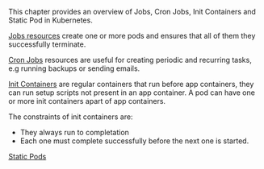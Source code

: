 
This chapter provides an overview of Jobs, Cron Jobs, Init Containers and Static Pod in Kubernetes.


[Jobs resources](https://kubernetes.io/docs/concepts/workloads/controllers/jobs-run-to-completion/) create one or more pods and ensures that all of them they successfully terminate.

[Cron Jobs](https://kubernetes.io/docs/tasks/job/automated-tasks-with-cron-jobs/) resources are useful for creating periodic and recurring tasks, e.g running backups or sending emails.

[Init Containers](https://kubernetes.io/docs/concepts/workloads/pods/init-containers/) are regular containers that run before app containers, they can run setup scripts not present in an app container. A pod can have one or more init containers apart of app containers.

The constraints of init containers are:

* They always run to completation
* Each one must complete successfully before the next one is started.


[Static Pods](https://kubernetes.io/docs/tasks/administer-cluster/static-pod/) 

